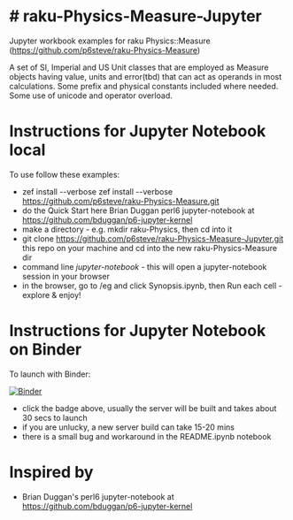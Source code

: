 # # raku-Physics-Measure-Jupyter
Jupyter workbook examples for raku Physics::Measure (https://github.com/p6steve/raku-Physics-Measure)

A set of SI, Imperial and US Unit classes that are employed as Measure objects having value, units and error(tbd) that can act as operands in most calculations. Some prefix and physical constants included where needed. Some use of unicode and operator overload.

# Instructions for Jupyter Notebook local
To use follow these examples:
- zef install --verbose zef install --verbose https://github.com/p6steve/raku-Physics-Measure.git
- do the Quick Start here Brian Duggan perl6 jupyter-notebook at <https://github.com/bduggan/p6-jupyter-kernel>
- make a directory - e.g. mkdir raku-Physics, then cd into it
- git clone https://github.com/p6steve/raku-Physics-Measure-Jupyter.git this repo on your machine and cd into the new raku-Physics-Measure dir
- command line *jupyter-notebook* - this will open a jupyter-notebook session in your browser
- in the browser, go to /eg and click Synopsis.ipynb, then Run each cell - explore & enjoy!

# Instructions for Jupyter Notebook on Binder
To launch with Binder:

[![Binder](https://mybinder.org/badge_logo.svg)](https://mybinder.org/v2/gh/p6steve/raku-Physics-Measure-Jupyter/HEAD?filepath=eg%2FREADME.ipynb)

- click the badge above, usually the server will be built and takes about 30 secs to launch
- if you are unlucky, a new server build can take 15-20 mins
- there is a small bug and workaround in the README.ipynb notebook

# Inspired by
* Brian Duggan's perl6 jupyter-notebook at <https://github.com/bduggan/p6-jupyter-kernel>
